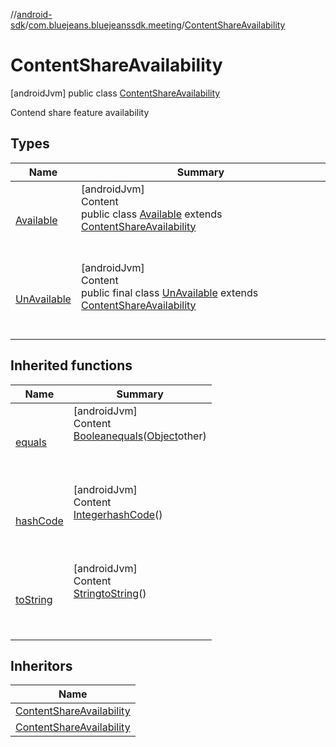 //[android-sdk](../../../index.md)/[com.bluejeans.bluejeanssdk.meeting](../index.md)/[ContentShareAvailability](index.md)



# ContentShareAvailability  
 [androidJvm] public class [ContentShareAvailability](index.md)

Contend share feature availability

   


## Types  
  
|  Name |  Summary | 
|---|---|
| <a name="com.bluejeans.bluejeanssdk.meeting/ContentShareAvailability.Available///PointingToDeclaration/"></a>[Available](-available/index.md)| <a name="com.bluejeans.bluejeanssdk.meeting/ContentShareAvailability.Available///PointingToDeclaration/"></a>[androidJvm]  <br>Content  <br>public class [Available](-available/index.md) extends [ContentShareAvailability](index.md)  <br><br><br>|
| <a name="com.bluejeans.bluejeanssdk.meeting/ContentShareAvailability.UnAvailable///PointingToDeclaration/"></a>[UnAvailable](-un-available/index.md)| <a name="com.bluejeans.bluejeanssdk.meeting/ContentShareAvailability.UnAvailable///PointingToDeclaration/"></a>[androidJvm]  <br>Content  <br>public final class [UnAvailable](-un-available/index.md) extends [ContentShareAvailability](index.md)  <br><br><br>|


## Inherited functions  
  
|  Name |  Summary | 
|---|---|
| <a name="kotlin/ContentShareAvailability/equals/#kotlin.Any?/PointingToDeclaration/"></a>[equals](index.md#-482720348%2FFunctions%2F-435046686)| <a name="kotlin/ContentShareAvailability/equals/#kotlin.Any?/PointingToDeclaration/"></a>[androidJvm]  <br>Content  <br>[Boolean](https://developer.android.com/reference/kotlin/java/lang/Boolean.html)[equals](index.md#-482720348%2FFunctions%2F-435046686)([Object](https://developer.android.com/reference/kotlin/java/lang/Object.html)other)  <br>  <br><br><br>|
| <a name="kotlin/ContentShareAvailability/hashCode/#/PointingToDeclaration/"></a>[hashCode](index.md#-1317389630%2FFunctions%2F-435046686)| <a name="kotlin/ContentShareAvailability/hashCode/#/PointingToDeclaration/"></a>[androidJvm]  <br>Content  <br>[Integer](https://developer.android.com/reference/kotlin/java/lang/Integer.html)[hashCode](index.md#-1317389630%2FFunctions%2F-435046686)()  <br>  <br><br><br>|
| <a name="kotlin/ContentShareAvailability/toString/#/PointingToDeclaration/"></a>[toString](index.md#-1495555695%2FFunctions%2F-435046686)| <a name="kotlin/ContentShareAvailability/toString/#/PointingToDeclaration/"></a>[androidJvm]  <br>Content  <br>[String](https://developer.android.com/reference/kotlin/java/lang/String.html)[toString](index.md#-1495555695%2FFunctions%2F-435046686)()  <br>  <br><br><br>|


## Inheritors  
  
|  Name | 
|---|
| <a name="com.bluejeans.bluejeanssdk.meeting/ContentShareAvailability.Available///PointingToDeclaration/"></a>[ContentShareAvailability](-available/index.md)|
| <a name="com.bluejeans.bluejeanssdk.meeting/ContentShareAvailability.UnAvailable///PointingToDeclaration/"></a>[ContentShareAvailability](-un-available/index.md)|


